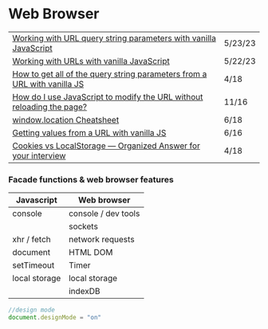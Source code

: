 # Web Browser

|                                                                                                                                                                                          |         |
| ---------------------------------------------------------------------------------------------------------------------------------------------------------------------------------------- | ------- |
| [Working with URL query string parameters with vanilla JavaScript](https://gomakethings.com/working-with-url-query-string-parameters-with-vanilla-javascript/)                           | 5/23/23 |
| [Working with URLs with vanilla JavaScript](https://gomakethings.com/working-with-urls-with-vanilla-javascript/)                                                                         | 5/22/23 |
| [How to get all of the query string parameters from a URL with vanilla JS](https://gomakethings.com/how-to-get-all-of-the-query-string-parameters-from-a-url-with-vanilla-js/)           | 4/18    |
| [How do I use JavaScript to modify the URL without reloading the page?](https://www.30secondsofcode.org/blog/s/javascript-modify-url-without-reload)                                     | 11/16   |
| [window.location Cheatsheet](https://dev.to/samanthaming/window-location-cheatsheet-4edl)                                                                                                | 6/18    |
| [Getting values from a URL with vanilla JS](https://gomakethings.com/getting-values-from-a-url-with-vanilla-js/?mc\_cid=dd0d6f2e32\&mc\_eid=\[UNIQID])                                   | 6/16    |
| [Cookies vs LocalStorage — Organized Answer for your interview](https://medium.com/javascript-in-plain-english/cookies-vs-localstorage-organized-answer-for-your-interview-54018e0f5a1e) | 4/18    |

### Facade functions & web browser features

| Javascript    | Web browser         |
| ------------- | ------------------- |
| console       | console / dev tools |
|               | sockets             |
| xhr / fetch   | network requests    |
| document      | HTML DOM            |
| setTimeout    | Timer               |
| local storage | local storage       |
|               | indexDB             |

```javascript
//design mode
document.designMode = "on"
```
